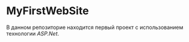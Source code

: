 # MyFirstWebSite

В данном репозиторие находится первый проект с использованием технологии *ASP.Net*.
